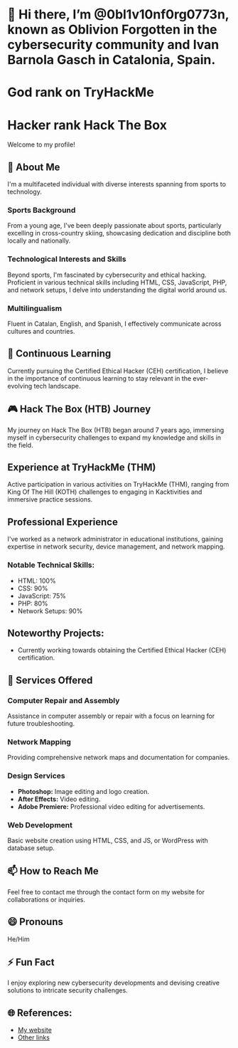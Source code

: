 
# 👋 Hi there, I’m @0bl1v10nf0rg0773n, known as Oblivion Forgotten in the cybersecurity community and Ivan Barnola Gasch in Catalonia, Spain.
# God rank on TryHackMe
# Hacker rank Hack The Box

Welcome to my profile!

## 👀 About Me

I'm a multifaceted individual with diverse interests spanning from sports to technology.

### Sports Background

From a young age, I've been deeply passionate about sports, particularly excelling in cross-country skiing, showcasing dedication and discipline both locally and nationally.

### Technological Interests and Skills

Beyond sports, I'm fascinated by cybersecurity and ethical hacking. Proficient in various technical skills including HTML, CSS, JavaScript, PHP, and network setups, I delve into understanding the digital world around us.

### Multilingualism

Fluent in Catalan, English, and Spanish, I effectively communicate across cultures and countries.

## 🌱 Continuous Learning

Currently pursuing the Certified Ethical Hacker (CEH) certification, I believe in the importance of continuous learning to stay relevant in the ever-evolving tech landscape.

## 🎮 Hack The Box (HTB) Journey

My journey on Hack The Box (HTB) began around 7 years ago, immersing myself in cybersecurity challenges to expand my knowledge and skills in the field.

## Experience at TryHackMe (THM)

Active participation in various activities on TryHackMe (THM), ranging from King Of The Hill (KOTH) challenges to engaging in Kacktivities and immersive practice sessions.

## Professional Experience

I've worked as a network administrator in educational institutions, gaining expertise in network security, device management, and network mapping.

### Notable Technical Skills:

- HTML: 100%
- CSS: 90%
- JavaScript: 75%
- PHP: 80%
- Network Setups: 90%

## Noteworthy Projects:

- Currently working towards obtaining the Certified Ethical Hacker (CEH) certification.

## 💼 Services Offered

### Computer Repair and Assembly

Assistance in computer assembly or repair with a focus on learning for future troubleshooting.

### Network Mapping

Providing comprehensive network maps and documentation for companies.

### Design Services

- **Photoshop:** Image editing and logo creation.
- **After Effects:** Video editing.
- **Adobe Premiere:** Professional video editing for advertisements.

### Web Development

Basic website creation using HTML, CSS, and JS, or WordPress with database setup.

## 📫 How to Reach Me

Feel free to contact me through the contact form on my website for collaborations or inquiries.

## 😄 Pronouns

He/Him

## ⚡ Fun Fact

I enjoy exploring new cybersecurity developments and devising creative solutions to intricate security challenges.

## 🌐 References:

- [My website](https://ivan-vcard.xyz)
- [Other links](https://linktr.ee/OblivionForgotten)
